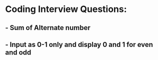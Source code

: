 # Coding Interview Questions:
## - Sum of Alternate number
## - Input as 0-1 only and display 0 and 1 for even and odd
